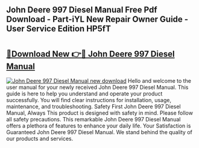 ## John Deere 997 Diesel Manual Free Pdf Download - Part-iYL New Repair Owner Guide - User Service Edition HP5fT

# <h2><a href="http://bc95174.oget.top/?id=John+Deere+997+Diesel+Manual">🔗Download New 👉🔴 John Deere 997 Diesel Manual</a></h2>

[![John Deere 997 Diesel Manual new download](https://i.imgur.com/5g1atiW.png)](http://bc95174.oget.top/?id=John+Deere+997+Diesel+Manual)
Hello and welcome to the user manual for your newly received John Deere 997 Diesel Manual. This guide is here to help you understand and operate your product successfully. You will find clear instructions for installation, usage, maintenance, and troubleshooting. Safety First John Deere 997 Diesel Manual, Always This product is designed with safety in mind. Please follow all safety precautions. This remarkable John Deere 997 Diesel Manual offers a plethora of features to enhance your daily life. Your Satisfaction is Guaranteed John Deere 997 Diesel Manual. We stand behind the quality of our products and services.
